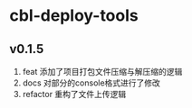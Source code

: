 # cbl-deploy-tools

## v0.1.5

1. feat 添加了项目打包文件压缩与解压缩的逻辑
2. docs 对部分的console格式进行了修改
3. refactor 重构了文件上传逻辑
